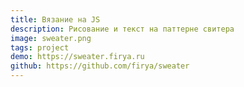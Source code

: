 ```yaml
---
title: Вязание на JS
description: Рисование и текст на паттерне свитера
image: sweater.png
tags: project
demo: https://sweater.firya.ru
github: https://github.com/firya/sweater
---
```

